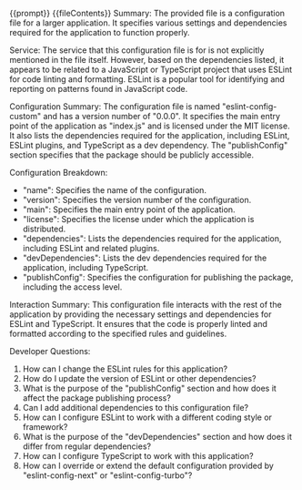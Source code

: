 {{prompt}}
{{fileContents}}
Summary:
The provided file is a configuration file for a larger application. It specifies various settings and dependencies required for the application to function properly.

Service:
The service that this configuration file is for is not explicitly mentioned in the file itself. However, based on the dependencies listed, it appears to be related to a JavaScript or TypeScript project that uses ESLint for code linting and formatting. ESLint is a popular tool for identifying and reporting on patterns found in JavaScript code.

Configuration Summary:
The configuration file is named "eslint-config-custom" and has a version number of "0.0.0". It specifies the main entry point of the application as "index.js" and is licensed under the MIT license. It also lists the dependencies required for the application, including ESLint, ESLint plugins, and TypeScript as a dev dependency. The "publishConfig" section specifies that the package should be publicly accessible.

Configuration Breakdown:
- "name": Specifies the name of the configuration.
- "version": Specifies the version number of the configuration.
- "main": Specifies the main entry point of the application.
- "license": Specifies the license under which the application is distributed.
- "dependencies": Lists the dependencies required for the application, including ESLint and related plugins.
- "devDependencies": Lists the dev dependencies required for the application, including TypeScript.
- "publishConfig": Specifies the configuration for publishing the package, including the access level.

Interaction Summary:
This configuration file interacts with the rest of the application by providing the necessary settings and dependencies for ESLint and TypeScript. It ensures that the code is properly linted and formatted according to the specified rules and guidelines.

Developer Questions:
1. How can I change the ESLint rules for this application?
2. How do I update the version of ESLint or other dependencies?
3. What is the purpose of the "publishConfig" section and how does it affect the package publishing process?
4. Can I add additional dependencies to this configuration file?
5. How can I configure ESLint to work with a different coding style or framework?
6. What is the purpose of the "devDependencies" section and how does it differ from regular dependencies?
7. How can I configure TypeScript to work with this application?
8. How can I override or extend the default configuration provided by "eslint-config-next" or "eslint-config-turbo"?